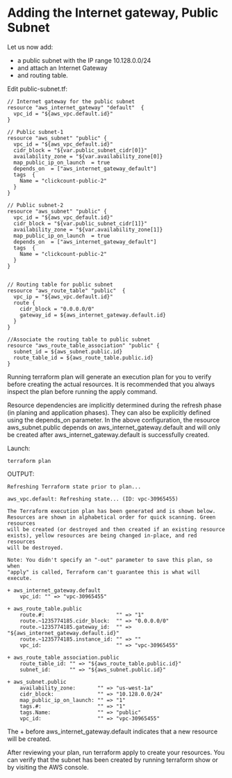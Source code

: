 # Adding the Internet gateway, Public Subnet

Let us now add:
- a public subnet with the IP range 10.128.0.0/24 
- and attach an Internet Gateway 
- and routing table. 

Edit public-subnet.tf:
```console
// Internet gateway for the public subnet
resource "aws_internet_gateway" "default"  {
  vpc_id = "${aws_vpc.default.id}"
}

// Public subnet-1
resource "aws_subnet" "public" {
  vpc_id = "${aws_vpc_default.id}"
  cidr_block = "${var.public_subnet_cidr[0]}"
  availability_zone = "${var.availability_zone[0]}
  map_public_ip_on_launch  = true
  depends_on  = ["aws_internet_gateway_default"]
  tags  {
    Name = "clickcount-public-2"
  }
}

// Public subnet-2 
resource "aws_subnet" "public" {
  vpc_id = "${aws_vpc_default.id}"
  cidr_block = "${var.public_subnet_cidr[1]}"
  availability_zone = "${var.availability_zone[1]}
  map_public_ip_on_launch  = true
  depends_on  = ["aws_internet_gateway_default"]
  tags  {
    Name = "clickcount-public-2"
  }
}


// Routing table for public subnet
resource "aws_route_table" "public"  {
  vpc_ip = "${aws_vpc.default.id}"
  route {
    cidr_block = "0.0.0.0/0"
    gateway_id = ${aws_internet_gateway.default.id}
  }
}

//Associate the routing table to public subnet
resource "aws_route_table_association" "public" {
  subnet_id = ${aws_subnet.public.id}
  route_table_id = ${aws_route_table.public.id}
}

```

Running terraform plan will generate an execution plan for you to verify before creating the actual resources. It is recommended that you always inspect the plan before running the apply command.

Resource dependencies are implicitly determined during the refresh phase (in planing and application phases). They can also be explicitly defined using the depends_on parameter. In the above configuration, the resource aws_subnet.public depends on aws_internet_gateway.default and will only be created after aws_internet_gateway.default is successfully created.

Launch:
```console
terraform plan
```

OUTPUT:
```console
Refreshing Terraform state prior to plan...

aws_vpc.default: Refreshing state... (ID: vpc-30965455)

The Terraform execution plan has been generated and is shown below.
Resources are shown in alphabetical order for quick scanning. Green resources
will be created (or destroyed and then created if an existing resource
exists), yellow resources are being changed in-place, and red resources
will be destroyed.

Note: You didn't specify an "-out" parameter to save this plan, so when
"apply" is called, Terraform can't guarantee this is what will execute.

+ aws_internet_gateway.default
    vpc_id: "" => "vpc-30965455"

+ aws_route_table.public
    route.#:                       "" => "1"
    route.~1235774185.cidr_block:  "" => "0.0.0.0/0"
    route.~1235774185.gateway_id:  "" => "${aws_internet_gateway.default.id}"
    route.~1235774185.instance_id: "" => ""
    vpc_id:                        "" => "vpc-30965455"

+ aws_route_table_association.public
    route_table_id: "" => "${aws_route_table.public.id}"
    subnet_id:      "" => "${aws_subnet.public.id}"

+ aws_subnet.public
    availability_zone:       "" => "us-west-1a"
    cidr_block:              "" => "10.128.0.0/24"
    map_public_ip_on_launch: "" => "1"
    tags.#:                  "" => "1"
    tags.Name:               "" => "public"
    vpc_id:                  "" => "vpc-30965455"
```

The + before aws_internet_gateway.default indicates that a new resource will be created.

After reviewing your plan, run terraform apply to create your resources. You can verify that the subnet has been created by running terraform show or by visiting the AWS console.

